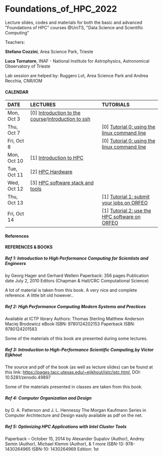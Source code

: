 # Foundations_of_HPC_2022
Lecture slides, codes and materials for both the basic and advanced "Foundations of HPC" courses @UniTS, "Data Science and Scientific Computing"


Teachers:

**Stefano Cozzini**, Area Science Park, Trieste

**Luca Tornatore**, INAF - National Institute for Astrophysics, Astronomical Observatory of Trieste

Lab session are helped by: Ruggero Lot, Area Science Park  and Andrea Recchia, CNR/IOM
 


#### CALENDAR

| DATE         | LECTURES                                      | TUTORIALS                                                           |
| :----------  | :---------------------------------------------| :---------------------------------------------                      |
| Mon, Oct 3   | [0] [Introduction to the course](./intro_to_course_2022.pdf)/[introduction to ssh](Basic/0_ssh101.pdf)  |           |
| Thu, Oct 7   |                  |  [0] [Tutorial 0: using the linux command line](Basic/readme.md)          | 
| Fri, Oct 8   |                  |   [0] [Tutorial 0: using the linux command line](Basic/readme.md)          |
| Mon, Oct 10  | [1] [Introduction to HPC](Basic/Intro/README.md)          |                                     |                           
| Tue, Oct 11  | [2] [HPC Hardware  ](Basic/Intro/README.md)  |                                     |
| Wed, Oct 12  | [3] [HPC software stack and tools](Basic/Intro/README.md) |                    | 
| Thu, Oct 13  |                              |  [1] [Tutorial 1: submit your jobs on ORFEO](Basic/Intro/README.md)       |
| Fri, Oct 14  |                              |  [1] [Tutorial 2: use the HPC software on ORFEO](Basic/Intro/README.md)   | 



#### References 

#### REFERENCES & BOOKS


##### Ref 1: Introduction to High Performance Computing for Scientists and Engineers
by Georg Hager and Gerhard Wellein Paperback: 356 pages Publication date July 2, 2010 Editors (Chapman & Hall/CRC Computational Science)

A lot of material is taken from this book. A very nice and complete reference. A little bit old however..

##### Ref 2: High Performance Computing Modern Systems and Practices
Available at ICTP library Authors: Thomas Sterling Matthew Anderson Maciej Brodowicz eBook ISBN: 9780124202153 Paperback ISBN: 9780124201583

Some of the materials of this book are presented during some lectures.

##### Ref 3: Introduction to High-Performance Scientific Computing,by Victor Eijkhout
The source and pdf of the book (as well as lecture slides) can be found at this link: https://pages.tacc.utexas.edu/~eijkhout/istc/istc.html, DOI: 10.5281/zenodo.49897

Some of the materials presented in classes are taken from this book.

##### Ref 4: Computer Organization and Design
by D. A. Patterson and J. L. Hennessy The Morgan Kaufmann Series in Computer Architecture and Design easily available as pdf on the net.

##### Ref 5: Optimizing HPC Applications with Intel Cluster Tools
Paperback – October 15, 2014 by Alexander Supalov (Author), Andrey Semin (Author), Michael Klemm (Author), & 1 more ISBN-13: 978-1430264965 ISBN-10: 1430264969 Edition: 1st
